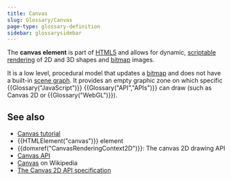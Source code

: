```yaml
---
title: Canvas
slug: Glossary/Canvas
page-type: glossary-definition
sidebar: glossarysidebar
---
```



The **canvas element** is part of [HTML5](https://en.wikipedia.org/wiki/HTML5) and allows for dynamic, [scriptable](https://en.wikipedia.org/wiki/Scripting_language) [rendering](<https://en.wikipedia.org/wiki/Rendering_(computer_graphics)>) of 2D and 3D shapes and [bitmap](https://en.wikipedia.org/wiki/Bitmap) images.

It is a low level, procedural model that updates a [bitmap](https://en.wikipedia.org/wiki/Bitmap) and does not have a built-in [scene graph](https://en.wikipedia.org/wiki/Scene_graph). It provides an empty graphic zone on which specific {{Glossary("JavaScript")}} {{Glossary("API","APIs")}} can draw (such as Canvas 2D or {{Glossary("WebGL")}}).

## See also

- [Canvas tutorial](/en-US/docs/Web/API/Canvas_API/Tutorial)
- {{HTMLElement("canvas")}} element
- {{domxref("CanvasRenderingContext2D")}}: The canvas 2D drawing API
- [Canvas API](/en-US/docs/Web/API/Canvas_API)
- [Canvas](https://en.wikipedia.org/wiki/Canvas_element) on Wikipedia
- [The Canvas 2D API specification](https://html.spec.whatwg.org/multipage/)

